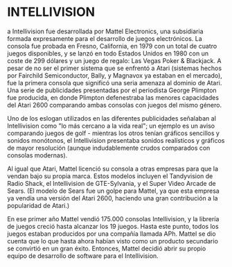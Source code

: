 # INTELLIVISION

a Intellivision fue desarrollada por Mattel Electronics, una subsidiaria formada expresamente para el desarrollo de juegos electrónicos. La consola fue probada en Fresno, California, en 1979 con un total de cuatro juegos disponibles, y se lanzó en todo Estados Unidos en 1980 con un coste de 299 dólares y un juego de regalo: Las Vegas Poker & Blackjack. A pesar de no ser el primer sistema que se enfrentó a Atari (sistemas hechos por Fairchild Semiconductor, Bally, y Magnavox ya estaban en el mercado), fue la primera consola que significó una seria amenaza al dominio de Atari. Una serie de publicidades presentadas por el periodista George Plimpton fue producida, en donde Plimpton defenestraba las menores capacidades del Atari 2600 comparando ambas consolas con juegos del mismo género.

Uno de los eslogan utilizados en las diferentes publicidades señalaban al Intellivision como "lo más cercano a la vida real"; un ejemplo es un aviso comparando juegos de golf - mientras los otros tenían gráficos sencillos y sonidos monótonos, el Intellivision presentaba sonidos realísticos y gráficos de mayor resolución (aunque indudablemente crudos comparados con consolas modernas).

Al igual que Atari, Mattel licenció su consola a otras empresas para que la vendan bajo su propia marca. Estos modelos incluyen el Tandyvision de Radio Shack, el Intellivision de GTE-Sylvania, y el Super Video Arcade de Sears. (El modelo de Sears fue un golpe para Mattel, ya que esta empresa ya vendía una versión del Atari 2600, haciendo una gran contribución a la popularidad de Atari.)

En ese primer año Mattel vendió 175.000 consolas Intellivision, y la librería de juegos creció hasta alcanzar los 19 juegos. Hasta este punto, todos los juegos estaban producidos por una compañía llamada APh. Mattel se dio cuenta que lo que hasta ahora habían visto como un producto secundario se convirtió en un gran éxito. Entonces, Mattel decidió abrir su propio equipo de desarrollo de software para el Intellivision.